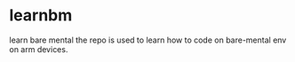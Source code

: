 # learnbm
learn bare mental
the repo is used to learn how to code on bare-mental env on arm devices.
